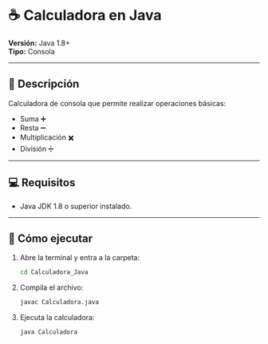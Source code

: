 # ☕ Calculadora en Java

**Versión:** Java 1.8+  
**Tipo:** Consola  

---

## 📝 Descripción
Calculadora de consola que permite realizar operaciones básicas:  
- Suma ➕  
- Resta ➖  
- Multiplicación ✖️  
- División ➗  

---

## 💻 Requisitos
- Java JDK 1.8 o superior instalado.

---

## 🚀 Cómo ejecutar
1. Abre la terminal y entra a la carpeta:
   ```bash
   cd Calculadora_Java

2. Compila el archivo:
    ```bash
    javac Calculadora.java

3. Ejecuta la calculadora:
    ```bash
    java Calculadora
